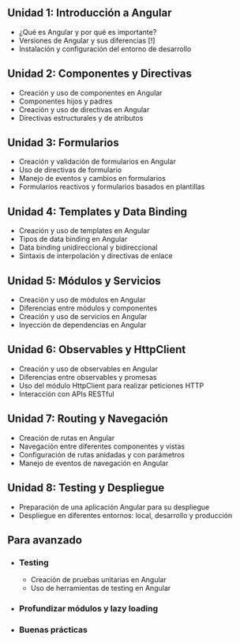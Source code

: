 ## Unidad 1: Introducción a Angular

-   ¿Qué es Angular y por qué es importante?
-   Versiones de Angular y sus diferencias  [!]
-   Instalación y configuración del entorno de desarrollo

## Unidad 2: Componentes y Directivas

-   Creación y uso de componentes en Angular
-   Componentes hijos y padres
-   Creación y uso de directivas en Angular
-   Directivas estructurales y de atributos

## Unidad 3: Formularios

-   Creación y validación de formularios en Angular
-   Uso de directivas de formulario
-   Manejo de eventos y cambios en formularios
-   Formularios reactivos y formularios basados en plantillas

## Unidad 4: Templates y Data Binding

-   Creación y uso de templates en Angular
-   Tipos de data binding en Angular
-   Data binding unidireccional y bidireccional
-   Sintaxis de interpolación y directivas de enlace

## Unidad 5: Módulos y Servicios

-   Creación y uso de módulos en Angular
-   Diferencias entre módulos y componentes
-   Creación y uso de servicios en Angular
-   Inyección de dependencias en Angular

## Unidad 6: Observables y HttpClient

-   Creación y uso de observables en Angular
-   Diferencias entre observables y promesas
-   Uso del módulo HttpClient para realizar peticiones HTTP
-   Interacción con APIs RESTful

## Unidad 7: Routing y Navegación

-   Creación de rutas en Angular
-   Navegación entre diferentes componentes y vistas
-   Configuración de rutas anidadas y con parámetros
-   Manejo de eventos de navegación en Angular

## Unidad 8: Testing y Despliegue
-   Preparación de una aplicación Angular para su despliegue
-   Despliegue en diferentes entornos: local, desarrollo y producción

## Para avanzado

- ### Testing
	- Creación de pruebas unitarias en Angular
	- Uso de herramientas de testing en Angular
- ### Profundizar módulos y lazy loading
- ### Buenas prácticas